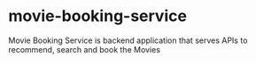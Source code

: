# movie-booking-service
Movie Booking Service is backend application that serves APIs to recommend, search and book the Movies
